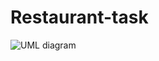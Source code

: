 # Restaurant-task
![UML diagram](https://user-images.githubusercontent.com/68610443/95769479-db1f3e00-0caf-11eb-99b0-d2e7925eb161.png)
